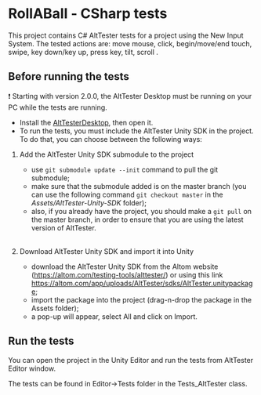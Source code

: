 # RollABall - CSharp tests

This project contains C# AltTester tests for a project using the New Input System.
The tested actions are: move mouse, click, begin/move/end touch, swipe, key down/key up, press key, tilt, scroll .

## Before running the tests
❗ Starting with version 2.0.0, the AltTester Desktop must be running on your PC while the tests are running.

- Install the [AltTesterDesktop](https://alttester.com/alttester/#pricing), then open it.
- To run the tests, you must include the AltTester Unity SDK in the project. To do that, you can choose between the following ways:
1. Add the AltTester Unity SDK submodule to the project
    - use ``git submodule update --init`` command to pull the git submodule;
    - make sure that the submodule added is on the master branch (you can use the following command ``git checkout master`` in the <i>Assets/AltTester-Unity-SDK</i> folder);
    - also, if you already have the project, you should make a ``git pull`` on the master branch, in order to ensure that you are using the latest version of AltTester.

    <br> 
2. Download AltTester Unity SDK and import it into Unity 
    - download the AltTester Unity SDK from the Altom website (https://altom.com/testing-tools/alttester/) or using this link https://altom.com/app/uploads/AltTester/sdks/AltTester.unitypackage;
    - import the package into the project (drag-n-drop the package in the Assets folder);
    - a pop-up will appear, select All and click on Import.
    
## Run the tests

You can open the project in the Unity Editor and run the tests from AltTester Editor window.

The tests can be found in Editor->Tests folder in the Tests_AltTester class.
